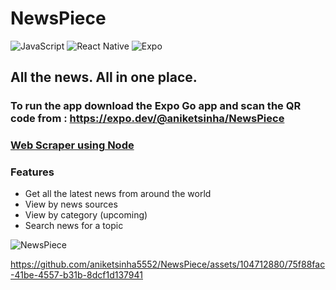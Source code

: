 # NewsPiece
![JavaScript](https://img.shields.io/badge/javascript-%23323330.svg?style=for-the-badge&logo=javascript&logoColor=%23F7DF1E) ![React Native](https://img.shields.io/badge/react_native-%2320232a.svg?style=for-the-badge&logo=react&logoColor=%2361DAFB) ![Expo](https://img.shields.io/badge/expo-1C1E24?style=for-the-badge&logo=expo&logoColor=#D04A37)


## All the news. All in one place.
### To run the app download the Expo Go app and scan the QR code from : https://expo.dev/@aniketsinha/NewsPiece

### [Web Scraper using Node](https://github.com/aniketsinha5552/News-Webscraper)

### Features
- Get all the latest news from around the world
- View by news sources
- View by category (upcoming)
- Search news for a topic

![NewsPiece](https://github.com/aniketsinha5552/NewsPiece/assets/104712880/de13807b-e885-419f-b173-e9c7bf7d4c52)


https://github.com/aniketsinha5552/NewsPiece/assets/104712880/75f88fac-41be-4557-b31b-8dcf1d137941




